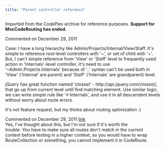 ```yaml
---
title: "Parent controller reference"
---
```

<div class="note">
   <p>
      Imported from the CodePlex archive for reference purposes. <b>Support for MvcCodeRouting has ended.</b></p>
</div>
<div id="post718335" class="discussion-comment op">
   <div class="discussion-header">Commented on 
      <time datetime="2011-12-29T08:12:19.86-08:00" title="2011-12-29T08:12:19.86-08:00">December 29, 2011</time>
   </div>
   <div class="discussion-message">
<p>Case: I have a long hierarchy like Admin/Projects/Internal/View/Staff. It's simple to reference root-level controllers with '~', or set of child with '&#43;'. But, I can't simple reference from 'View' or 'Staff' level to frequently used action in 'Internals'-level
 controller, it's need to use '~Admin.Projects.Internals' because of '..' syntax can't be used both in 'View' ('Internal' are parent) and 'Staff' ('Internals' are grandparent) level.</p>
<p>jQuery has great function named 'closest' - http://api.jquery.com/closest/, that go up from current level until find matching element. Use similar logic, we can write simple rule like '&lt;-Internals', and use it in all descendent levels without worry about
 route errors.</p>
<p>It's not feature request, but my thinks about routing optimization :)</p>
</div>
</div>
<div id="post718519" class="discussion-comment">
   <div class="discussion-header">Commented on 
      <time datetime="2011-12-29T18:00:43.08-08:00" title="2011-12-29T18:00:43.08-08:00">December 29, 2011</time> <a href="#post718519" class="post-link">link</a></div>
   <div class="discussion-message">Yes, I've thought about this, but I'm not sure if it's worth the<br>
trouble. You have to make sure all routes don't match in the current<br>
context before testing in a higher context, so you would have to wrap<br>
RouteCollection or something, you cannot implement it in CodeRoute.</div>
</div>